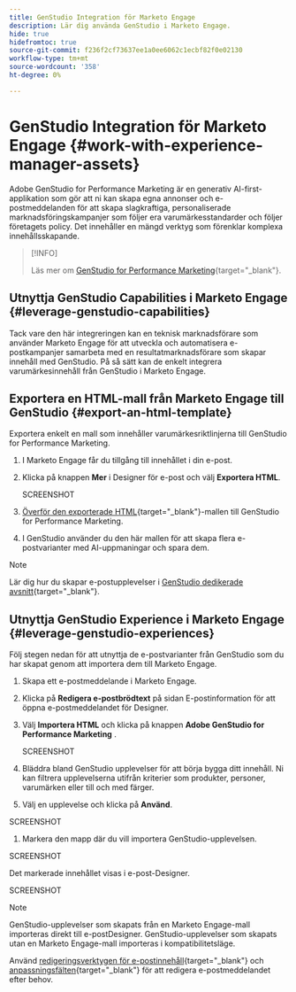 ```yaml
---
title: GenStudio Integration för Marketo Engage
description: Lär dig använda GenStudio i Marketo Engage.
hide: true
hidefromtoc: true
source-git-commit: f236f2cf73637ee1a0ee6062c1ecbf82f0e02130
workflow-type: tm+mt
source-wordcount: '358'
ht-degree: 0%

---
```


# GenStudio Integration för Marketo Engage {#work-with-experience-manager-assets}

Adobe GenStudio for Performance Marketing är en generativ AI-first-applikation som gör att ni kan skapa egna annonser och e-postmeddelanden för att skapa slagkraftiga, personaliserade marknadsföringskampanjer som följer era varumärkesstandarder och följer företagets policy. Det innehåller en mängd verktyg som förenklar komplexa innehållsskapande.

>[!INFO]
>
>Läs mer om [GenStudio for Performance Marketing](https://experienceleague.adobe.com/en/docs/genstudio-for-performance-marketing/user-guide/home){target="_blank"}.

## Utnyttja GenStudio Capabilities i Marketo Engage {#leverage-genstudio-capabilities}

Tack vare den här integreringen kan en teknisk marknadsförare som använder Marketo Engage för att utveckla och automatisera e-postkampanjer samarbeta med en resultatmarknadsförare som skapar innehåll med GenStudio. På så sätt kan de enkelt integrera varumärkesinnehåll från GenStudio i Marketo Engage.

## Exportera en HTML-mall från Marketo Engage till GenStudio {#export-an-html-template}

Exportera enkelt en mall som innehåller varumärkesriktlinjerna till GenStudio for Performance Marketing.

1. I Marketo Engage får du tillgång till innehållet i din e-post.

1. Klicka på knappen **Mer** i Designer för e-post och välj **Exportera HTML**.

   SCREENSHOT

1. [Överför den exporterade HTML](https://experienceleague.adobe.com/en/docs/genstudio-for-performance-marketing/user-guide/content/templates/use-templates#templates-from-ajo-and-marketo){target="_blank"}-mallen till GenStudio for Performance Marketing.

1. I GenStudio använder du den här mallen för att skapa flera e-postvarianter med AI-uppmaningar och spara dem.

>[!NOTE]
>
>Lär dig hur du skapar e-postupplevelser i [GenStudio dedikerade avsnitt](https://experienceleague.adobe.com/en/docs/genstudio-for-performance-marketing/user-guide/create/create-email-experience){target="_blank"}.

## Utnyttja GenStudio Experience i Marketo Engage {#leverage-genstudio-experiences}

Följ stegen nedan för att utnyttja de e-postvarianter från GenStudio som du har skapat genom att importera dem till Marketo Engage.

1. Skapa ett e-postmeddelande i Marketo Engage.

1. Klicka på **Redigera e-postbrödtext** på sidan E-postinformation för att öppna e-postmeddelandet för Designer.

1. Välj **Importera HTML** och klicka på knappen **Adobe GenStudio for Performance Marketing** .

   SCREENSHOT

1. Bläddra bland GenStudio upplevelser för att börja bygga ditt innehåll. Ni kan filtrera upplevelserna utifrån kriterier som produkter, personer, varumärken eller till och med färger.

1. Välj en upplevelse och klicka på **Använd**.

SCREENSHOT

1. Markera den mapp där du vill importera GenStudio-upplevelsen.

SCREENSHOT

Det markerade innehållet visas i e-post-Designer.

SCREENSHOT

>[!NOTE]
>
>GenStudio-upplevelser som skapats från en Marketo Engage-mall importeras direkt till e-postDesigner. GenStudio-upplevelser som skapats utan en Marketo Engage-mall importeras i kompatibilitetsläge.

Använd [redigeringsverktygen för e-postinnehåll](/help/marketo/product-docs/email-marketing/email-designer/email-authoring.md#add-structure-and-content){target="_blank"} och [anpassningsfälten](/help/marketo/product-docs/email-marketing/email-designer/email-authoring.md#personalize-content){target="_blank"} för att redigera e-postmeddelandet efter behov.
